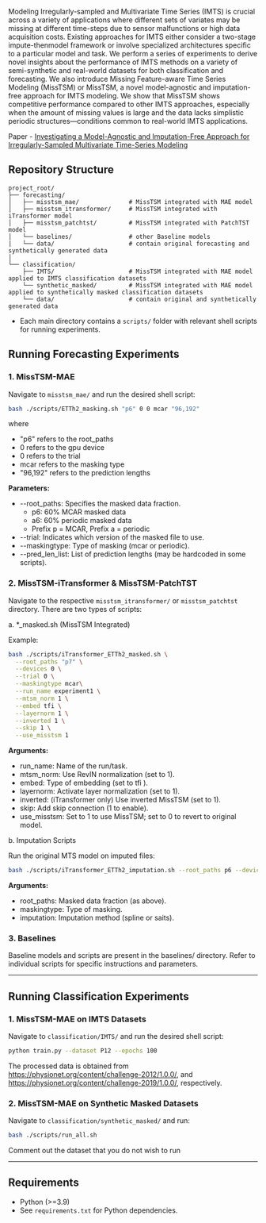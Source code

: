 Modeling Irregularly-sampled and Multivariate Time Series
(IMTS) is crucial across a variety of applications where different sets of variates may be missing at different time-steps due
to sensor malfunctions or high data acquisition costs. Existing
approaches for IMTS either consider a two-stage impute-thenmodel framework or involve specialized architectures specific
to a particular model and task. We perform a series of experiments to derive novel insights about the performance of IMTS
methods on a variety of semi-synthetic and real-world datasets
for both classification and forecasting. We also introduce
Missing Feature-aware Time Series Modeling (MissTSM)
or MissTSM, a novel model-agnostic and imputation-free approach for IMTS modeling. We show that MissTSM shows
competitive performance compared to other IMTS approaches,
especially when the amount of missing values is large and the
data lacks simplistic periodic structures—conditions common
to real-world IMTS applications.

Paper - [Investigating a Model-Agnostic and Imputation-Free Approach for Irregularly-Sampled Multivariate Time-Series Modeling](https://arxiv.org/abs/2502.15785)


## Repository Structure

```plaintext
project_root/
├── forecasting/
│   ├── misstsm_mae/              # MissTSM integrated with MAE model
│   ├── misstsm_itransformer/     # MissTSM integrated with iTransformer model
│   ├── misstsm_patchtst/         # MissTSM integrated with PatchTST model
│   └── baselines/                # other Baseline models
|   └── data/                     # contain original forecasting and synthetically generated data
│
└── classification/
    ├── IMTS/                     # MissTSM integrated with MAE model applied to IMTS classification datasets
    └── synthetic_masked/         # MissTSM integrated with MAE model applied to synthetically masked classification datasets
    └── data/                     # contain original and synthetically generated data
```

- Each main directory contains a `scripts/` folder with relevant shell scripts for running experiments.


## Running Forecasting Experiments

### 1. MissTSM-MAE

Navigate to `misstsm_mae/` and run the desired shell script:

```sh
bash ./scripts/ETTh2_masking.sh "p6" 0 0 mcar "96,192"
```
where
- "p6" refers to the root_paths
- 0 refers to the gpu device
- 0 refers to the trial
- mcar refers to the masking type
- "96,192" refers to the prediction lengths

**Parameters:**
- --root_paths: Specifies the masked data fraction.  
  - p6: 60% MCAR masked data  
  - a6: 60% periodic masked data  
  - Prefix p = MCAR, Prefix a = periodic
- --trial: Indicates which version of the masked file to use.
- --maskingtype: Type of masking (mcar or periodic).
- --pred_len_list: List of prediction lengths (may be hardcoded in some scripts).

### 2. MissTSM-iTransformer & MissTSM-PatchTST

Navigate to the respective `misstsm_itransformer/` or `misstsm_patchtst` directory. There are two types of scripts:

a. *_masked.sh (MissTSM Integrated)

Example:
```sh
bash ./scripts/iTransformer_ETTh2_masked.sh \
  --root_paths "p7" \
  --devices 0 \
  --trial 0 \
  --maskingtype mcar\
  --run_name experiment1 \
  --mtsm_norm 1 \
  --embed tfi \
  --layernorm 1 \
  --inverted 1 \
  --skip 1 \
  --use_misstsm 1
```

**Arguments:**
- run_name: Name of the run/task.
- mtsm_norm: Use RevIN normalization (set to 1).
- embed: Type of embedding (set to tfi ).
- layernorm: Activate layer normalization (set to 1).
- inverted: (iTransformer only) Use inverted MissTSM (set to 1).
- skip: Add skip connection (1 to enable).
- use_misstsm: Set to 1 to use MissTSM; set to 0 to revert to original model.

b. Imputation Scripts

Run the original MTS model on imputed files:

```sh
bash ./scripts/iTransformer_ETTh2_imputation.sh --root_paths p6 --devices 0 --trial 0 --maskingtype mcar --imputation spline
```

**Arguments:**
- root_paths: Masked data fraction (as above).
- maskingtype: Type of masking.
- imputation: Imputation method (spline or saits).

### 3. Baselines

Baseline models and scripts are present in the baselines/ directory. Refer to individual scripts for specific instructions and parameters.

---

## Running Classification Experiments

### 1. MissTSM-MAE on IMTS Datasets

Navigate to `classification/IMTS/` and run the desired shell script:

```sh
python train.py --dataset P12 --epochs 100
```
The processed data is obtained from https://physionet.org/content/challenge-2012/1.0.0/, and https://physionet.org/content/challenge-2019/1.0.0/, respectively.

### 2. MissTSM-MAE on Synthetic Masked Datasets

Navigate to `classification/synthetic_masked/` and run:

```sh
bash ./scripts/run_all.sh
```
Comment out the dataset that you do not wish to run


---

## Requirements

- Python (>=3.9)
- See `requirements.txt` for Python dependencies.
